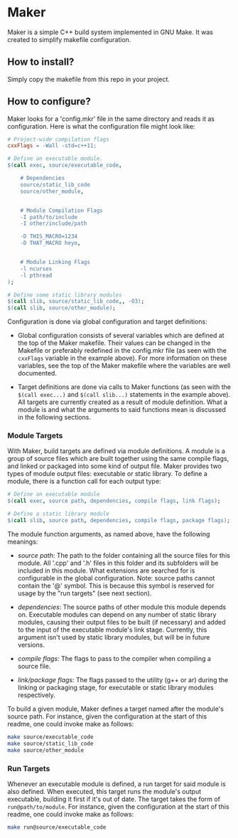 Maker
=====
Maker is a simple C++ build system implemented in GNU Make. It was created to simplify makefile configuration.

## How to install?
Simply copy the makefile from this repo in your project.

## How to configure?
Maker looks for a 'config.mkr' file in the same directory and reads it as configuration. Here is what the configuration file might look like:

```Makefile
# Project-wide compilation flags
cxxFlags = -Wall -std=c++11;

# Define an executable module.
$(call exec, source/executable_code,

    # Dependencies
    source/static_lib_code
    source/other_module,


    # Module Compilation Flags
    -I path/to/include
    -I other/include/path

    -D THIS_MACRO=1234
    -D THAT_MACRO heyo,


    # Module Linking Flags
    -l ncurses
    -l pthread
);

# Define some static library modules
$(call slib, source/static_lib_code,, -O3);
$(call slib, source/other_module);
```

Configuration is done via global configuration and target definitions:
 - Global configuration consists of several variables which are defined at the top of the Maker makefile. Their values can be changed in the Makefile or preferably redefined in the config.mkr file (as seen with the `cxxFlags` variable in the example above). For more information on these variables, see the top of the Maker makefile where the variables are well documented.

 - Target definitions are done via calls to Maker functions (as seen with the `$(call exec...)` and `$(call slib...)` statements in the example above). All targets are currently created as a result of module definition. What a module is and what the arguments to said functions mean is discussed in the following sections.

### Module Targets
With Maker, build targets are defined via module definitions. A module is a group of source files which are built together using the same compile flags, and linked or packaged into some kind of output file. Maker provides two types of module output files: executable or static library. To define a module, there is a function call for each output type:

```Makefile
# Define an executable module
$(call exec, source path, dependencies, compile flags, link flags);

# Define a static library module
$(call slib, source path, dependencies, compile flags, package flags);
```

The module function arguments, as named above, have the following meanings:
- _source path_: The path to the folder containing all the source files for this module. All '.cpp' and '.h' files in this folder and its subfolders will be included in this module. What extensions are searched for is configurable in the global configuration. Note: source paths cannot contain the '@' symbol. This is because this symbol is reserved for usage by the "run targets" (see next section).

- _dependencies_: The source paths of other module this module depends on. Executable modules can depend on any number of static library modules, causing their output files to be built (if necessary) and added to the input of the executable module's link stage. Currently, this argument isn't used by static library modules, but will be in future versions.

- _compile flags_: The flags to pass to the compiler when compiling a source file.

- _link/package flags_: The flags passed to the utility (g++ or ar) during the linking or packaging stage, for executable or static library modules respectively.

To build a given module, Maker defines a target named after the module's source path. For instance, given the configuration at the start of this readme, one could invoke make as follows:

```bash
make source/executable_code
make source/static_lib_code
make source/other_module
```

### Run Targets
Whenever an executable module is defined, a run target for said module is also defined. When executed, this target runs the module's output executable, building it first if it's out of date. The target takes the form of `run@path/to/module`. For instance, given the configuration at the start of this readme, one could invoke make as follows:

```bash
make run@source/executable_code
```
